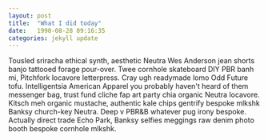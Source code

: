 ```yaml
---
layout: post
title:  "What I did today"
date:   1990-08-28 09:16:35
categories: jekyll update
---
```


<p> Tousled sriracha ethical synth, aesthetic Neutra Wes Anderson jean shorts banjo tattooed forage pour-over. Twee cornhole skateboard DIY PBR banh mi, Pitchfork locavore letterpress. Cray ugh readymade lomo Odd Future tofu. Intelligentsia American Apparel you probably haven't heard of them messenger bag, trust fund cliche fap art party chia organic Neutra locavore. Kitsch meh organic mustache, authentic kale chips gentrify bespoke mlkshk Banksy church-key Neutra. Deep v PBR&B whatever pug irony bespoke. Actually direct trade Echo Park, Banksy selfies meggings raw denim photo booth bespoke cornhole mlkshk. </p>
